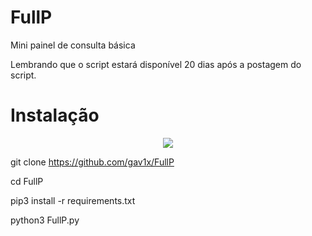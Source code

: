 # FullP
Mini painel de consulta básica

Lembrando que o script estará disponível 20 dias após a postagem do script.

# Instalação
<p align="center">
  <a href="https://www.python.org/">
    <img src="https://img.shields.io/badge/Python-v3-yellow">
  </a>
</p
 
 git clone https://github.com/gav1x/FullP
 
 cd FullP
 
 pip3 install -r requirements.txt
 
 python3 FullP.py
